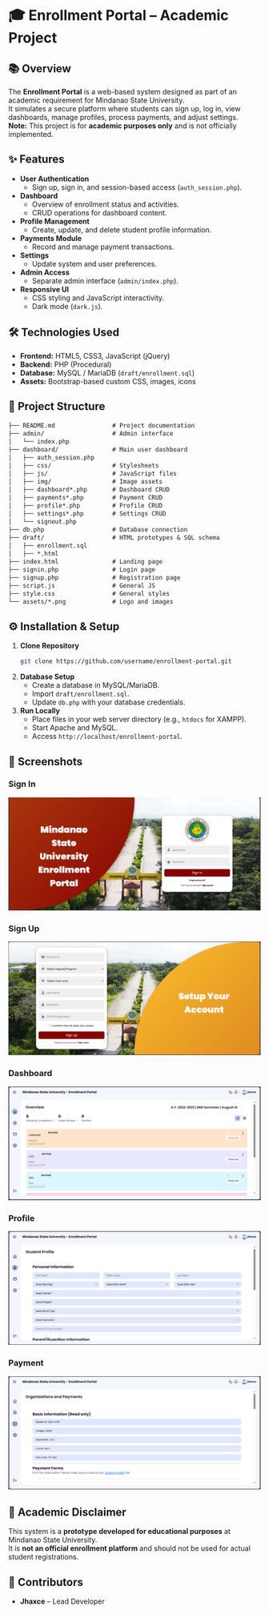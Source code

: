# 🎓 Enrollment Portal – Academic Project

## 📚 Overview
The **Enrollment Portal** is a web-based system designed as part of an academic requirement for Mindanao State University.  
It simulates a secure platform where students can sign up, log in, view dashboards, manage profiles, process payments, and adjust settings.  
**Note:** This project is for **academic purposes only** and is not officially implemented.

## ✨ Features
- **User Authentication**
  - Sign up, sign in, and session-based access (`auth_session.php`).
- **Dashboard**
  - Overview of enrollment status and activities.
  - CRUD operations for dashboard content.
- **Profile Management**
  - Create, update, and delete student profile information.
- **Payments Module**
  - Record and manage payment transactions.
- **Settings**
  - Update system and user preferences.
- **Admin Access**
  - Separate admin interface (`admin/index.php`).
- **Responsive UI**
  - CSS styling and JavaScript interactivity.
  - Dark mode (`dark.js`).

## 🛠️ Technologies Used
- **Frontend:** HTML5, CSS3, JavaScript (jQuery)
- **Backend:** PHP (Procedural)
- **Database:** MySQL / MariaDB (`draft/enrollment.sql`)
- **Assets:** Bootstrap-based custom CSS, images, icons

## 📂 Project Structure
```
├── README.md                # Project documentation
├── admin/                   # Admin interface
│   └── index.php
├── dashboard/               # Main user dashboard
│   ├── auth_session.php
│   ├── css/                 # Stylesheets
│   ├── js/                  # JavaScript files
│   ├── img/                 # Image assets
│   ├── dashboard*.php       # Dashboard CRUD
│   ├── payments*.php        # Payment CRUD
│   ├── profile*.php         # Profile CRUD
│   ├── settings*.php        # Settings CRUD
│   └── signout.php
├── db.php                   # Database connection
├── draft/                   # HTML prototypes & SQL schema
│   ├── enrollment.sql
│   ├── *.html
├── index.html               # Landing page
├── signin.php               # Login page
├── signup.php               # Registration page
├── script.js                # General JS
├── style.css                # General styles
└── assets/*.png             # Logo and images
```

## ⚙️ Installation & Setup
1. **Clone Repository**
   ```bash
   git clone https://github.com/username/enrollment-portal.git
   ```
2. **Database Setup**
   - Create a database in MySQL/MariaDB.
   - Import `draft/enrollment.sql`.
   - Update `db.php` with your database credentials.
3. **Run Locally**
   - Place files in your web server directory (e.g., `htdocs` for XAMPP).
   - Start Apache and MySQL.
   - Access `http://localhost/enrollment-portal`.

## 📸 Screenshots
### Sign In
![Sign In Screenshot](screenshots/signin.png)

### Sign Up
![Sign Up Screenshot](screenshots/signup.png)

### Dashboard
![Dashboard Screenshot](screenshots/dashboard.png)

### Profile
![Profile Screenshot](screenshots/profile.png)

### Payment
![Payment Screenshot](screenshots/payment.png)

## 📜 Academic Disclaimer
This system is a **prototype developed for educational purposes** at Mindanao State University.  
It is **not an official enrollment platform** and should not be used for actual student registrations.

## 👥 Contributors
- **Jhaxce** – Lead Developer  